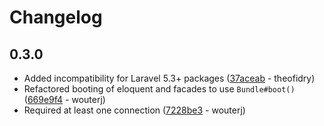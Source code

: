 Changelog
=========

0.3.0
-----

 * Added incompatibility for Laravel 5.3+ packages ([37aceab](https://github.com/wouterj/WouterJEloquentBundle/commit/37aceab0ede2af755b96c7d7356b8698a8efcca2) - theofidry)
 * Refactored booting of eloquent and facades to use `Bundle#boot()` ([669e9f4](https://github.com/wouterj/WouterJEloquentBundle/commit/669e9f4e05a6d6179e046c80af5e606878d413ce) - wouterj)
 * Required at least one connection ([7228be3](https://github.com/wouterj/WouterJEloquentBundle/commit/7228be36e1827bc75690c970a3390e1b32f69467) - wouterj)
